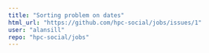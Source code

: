 ```yaml
---
title: "Sorting problem on dates"
html_url: "https://github.com/hpc-social/jobs/issues/1"
user: "alansill"
repo: "hpc-social/jobs"
---
```


